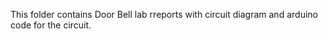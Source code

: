 This  folder contains Door Bell lab rreports with circuit diagram and arduino code for the circuit.
